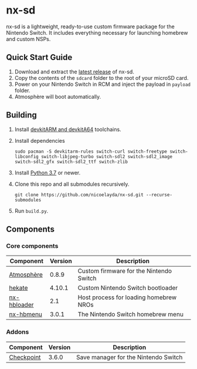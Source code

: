 # nx-sd

nx-sd is a lightweight, ready-to-use custom firmware package for the Nintendo Switch. It includes everything necessary for launching homebrew and custom NSPs.


## Quick Start Guide

1. Download and extract the [latest release](https://github.com/nicoelayda/nx-sd/releases/latest) of nx-sd.
2. Copy the contents of the `sdcard` folder to the root of your microSD card.
3. Power on your Nintendo Switch in RCM and inject the payload in `payload` folder.
4. Atmosphère will boot automatically.

## Building

1. Install [devkitARM and devkitA64](https://devkitpro.org/wiki/Getting_Started) toolchains.
2. Install dependencies

       sudo pacman -S devkitarm-rules switch-curl switch-freetype switch-libconfig switch-libjpeg-turbo switch-sdl2 switch-sdl2_image switch-sdl2_gfx switch-sdl2_ttf switch-zlib
   
3. Install [Python 3.7](https://www.python.org/downloads/) or newer.
4. Clone this repo and all submodules recursively.

       git clone https://github.com/nicoelayda/nx-sd.git --recurse-submodules

5. Run `build.py`.


## Components

### Core components

| Component                                                 | Version | Description |
| --------------------------------------------------------- | ------- | ----------- |
| [Atmosphère](https://github.com/Atmosphere-NX/Atmosphere) | 0.8.9   | Custom firmware for the Nintendo Switch |
| [hekate](https://github.com/CTCaer/hekate)                | 4.10.1  | Custom Nintendo Switch bootloader |
| [nx-hbloader](https://github.com/switchbrew/nx-hbloader)  | 2.1     | Host process for loading homebrew NROs |
| [nx-hbmenu](https://github.com/switchbrew/nx-hbmenu)      | 3.0.1   | The Nintendo Switch homebrew menu |

### Addons

| Component                                                 | Version | Description |
| --------------------------------------------------------- | ------- | ----------- |
| [Checkpoint](https://github.com/FlagBrew/Checkpoint)      | 3.6.0   | Save manager for the Nintendo Switch |
